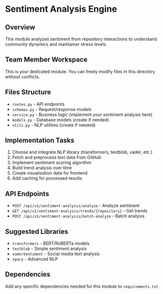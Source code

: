 # Sentiment Analysis Engine

## Overview
This module analyzes sentiment from repository interactions to understand community dynamics and maintainer stress levels.

## Team Member Workspace
This is your dedicated module. You can freely modify files in this directory without conflicts.

## Files Structure
- `routes.py` - API endpoints
- `schemas.py` - Request/response models
- `service.py` - Business logic (implement your sentiment analysis here)
- `models.py` - Database models (create if needed)
- `utils.py` - NLP utilities (create if needed)

## Implementation Tasks
1. Choose and integrate NLP library (transformers, textblob, vader, etc.)
2. Fetch and preprocess text data from GitHub
3. Implement sentiment scoring algorithm
4. Build trend analysis over time
5. Create visualization data for frontend
6. Add caching for processed results

## API Endpoints
- `POST /api/v1/sentiment-analysis/analyze` - Analyze sentiment
- `GET /api/v1/sentiment-analysis/trends/{repository}` - Get trends
- `POST /api/v1/sentiment-analysis/batch-analyze` - Batch analysis

## Suggested Libraries
- `transformers` - BERT/RoBERTa models
- `textblob` - Simple sentiment analysis
- `vaderSentiment` - Social media text analysis
- `spacy` - Advanced NLP

## Dependencies
Add any specific dependencies needed for this module to `requirements.txt`
